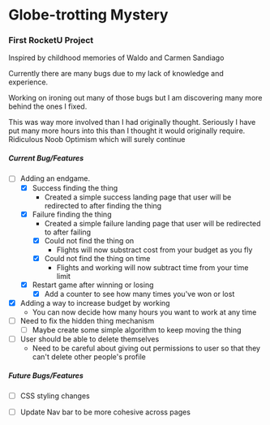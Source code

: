 Globe-trotting Mystery
=====

### First RocketU Project

Inspired by childhood memories of Waldo and Carmen Sandiago

Currently there are many bugs due to my lack of knowledge and experience.

Working on ironing out many of those bugs but I am discovering many more behind the ones I fixed.

This was way more involved than I had originally thought. Seriously I have put many more hours into this than I thought it would originally require. Ridiculous Noob Optimism which will surely continue

##### Current Bug/Features
- [ ] Adding an endgame.
  - [x] Success finding the thing
    - Created a simple success landing page that user will be redirected to after finding the thing
  - [x] Failure finding the thing
    - Created a simple failure landing page that user will be redirected to after failing
    - [x] Could not find the thing on 
      - Flights will now substract cost from your budget as you fly
    - [x] Could not find the thing on time
      - Flights and working will now subtract time from your time limit
  - [x] Restart game after winning or losing
    - [x] Add a counter to see how many times you've won or lost
- [x] Adding a way to increase budget by working
  - You can now decide how many hours you want to work at any time
- [ ] Need to fix the hidden thing mechanism
  - [ ] Maybe create some simple algorithm to keep moving the thing
- [ ] User should be able to delete themselves
  - Need to be careful about giving out permissions to user so that they can't delete other people's profile


##### Future Bugs/Features
- [ ] CSS styling changes
- [ ] Update Nav bar to be more cohesive across pages

